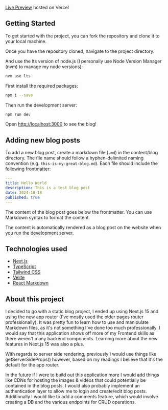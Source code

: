 [Live Preview](https://blog-beta-one-49.vercel.app/) hosted on Vercel

## Getting Started 
To get started with the project, you can fork the repository and clone it to your local machine.

Once you have the repository cloned, navigate to the project directory.

And use the lts version of node.js (I personally use Node Version Manager (nvm) to manage my node versions):

```bash
nvm use lts
```

First install the required packages:

```bash
npm i --save
```

Then run the development server:

```bash
npm run dev
```

Open [http://localhost:3000](http://localhost:3000) to see the blog!

## Adding new blog posts
To add a new blog post, create a markdown file (`.md`) in the content/blog directory. The file name should follow a hyphen-delimited naming convention (e.g. `this-is-my-great-blog.md`). Each file should include the following frontmatter:

```yaml
---
title: Hello World
description: This is a test blog post
date: 2024-10-18
published: true
---
```

The content of the blog post goes below the frontmatter. You can use Markdown syntax to format the content.

The content is automatically rendered as a blog post on the website when you run the development server.

## Technologies used
- [Next.js](https://nextjs.org/)
- [TypeScript](https://www.typescriptlang.org/)
- [Tailwind CSS](https://tailwindcss.com/)
- [Velite](https://velite.js.org/)
- [React Markdown](https://www.npmjs.com/package/react-markdown/v/8.0.6)

## About this project
I decided to go with a static blog project, I ended up using Next.js 15 and using the new app router (I've mostly used the older pages router professionally). It was pretty fun to learn how to use and manipulate Markdown files, as it's not something I've done too much professionally. I would say that this application shows off more of my Frontend skills as there weren't many backend components. Learning more about the new features in Next.js 15 was also a plus.

With regards to server side rendering, previously I would use things like getServerSideProps() however, based on my readings I believe that it's the default for the app router.

In the future if I were to build out this application more I would add things like CDNs for hosting the images & videos that could potentially be contained in the blog posts. I would also probably implement an authentication layer to allow me to login and create/edit blog posts. Additionally I would like to add a comments feature, which would involve creating a DB and the various endpoints for CRUD operations.